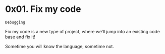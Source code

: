 # 0x01. Fix my code

` Debugging `

Fix my code is a new type of project, where we’ll jump into an existing code base and fix it!

Sometime you will know the language, sometime not.
